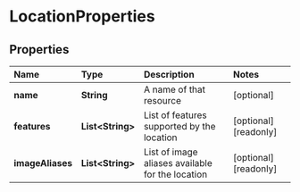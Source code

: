 # LocationProperties

## Properties

| Name | Type | Description | Notes |
| :--- | :--- | :--- | :--- |
| **name** | **String** | A name of that resource | \[optional\] |
| **features** | **List&lt;String&gt;** | List of features supported by the location | \[optional\] \[readonly\] |
| **imageAliases** | **List&lt;String&gt;** | List of image aliases available for the location | \[optional\] \[readonly\] |

